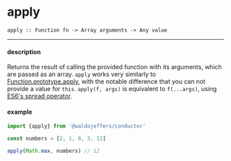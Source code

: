 # apply

`apply :: Function fn -> Array arguments -> Any value`

---

#### description
Returns the result of calling the provided function with its arguments, which are passed as an array. `apply` works very similarly to [Function.prototype.apply](https://developer.mozilla.org/en-US/docs/Web/JavaScript/Reference/Global_Objects/Function/apply), with the notable difference that you can not provide a value for `this`. `apply(f, args)` is equivalent to `f(...args)`, using [ES6's spread operator](https://developer.mozilla.org/en-US/docs/Web/JavaScript/Reference/Operators/Spread_syntax).

#### example
```js
import {apply} from '@waldojeffers/conductor'

const numbers = [2, 1, 8, 3, 12]

apply(Math.max, numbers) // 12
```